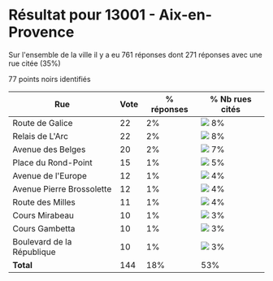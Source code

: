 # Résultat pour 13001 - Aix-en-Provence

Sur l'ensemble de la ville il y a eu 761 réponses dont 271 réponses avec une rue citée (35%)

77 points noirs identifiés

| Rue | Vote | % réponses | % Nb rues cités|
|-----|------|------------|----------------|
| Route de Galice | 22 | 2% | <img src="../../img/bar_8.gif" />&nbsp;8%|
| Relais de L'Arc | 22 | 2% | <img src="../../img/bar_8.gif" />&nbsp;8%|
| Avenue des Belges | 20 | 2% | <img src="../../img/bar_7.gif" />&nbsp;7%|
| Place du Rond-Point | 15 | 1% | <img src="../../img/bar_5.gif" />&nbsp;5%|
| Avenue de l'Europe | 12 | 1% | <img src="../../img/bar_4.gif" />&nbsp;4%|
| Avenue Pierre Brossolette | 12 | 1% | <img src="../../img/bar_4.gif" />&nbsp;4%|
| Route des Milles | 11 | 1% | <img src="../../img/bar_4.gif" />&nbsp;4%|
| Cours Mirabeau | 10 | 1% | <img src="../../img/bar_3.gif" />&nbsp;3%|
| Cours Gambetta | 10 | 1% | <img src="../../img/bar_3.gif" />&nbsp;3%|
| Boulevard de la République | 10 | 1% | <img src="../../img/bar_3.gif" />&nbsp;3%|
| **Total** | 144 | 18% | 53%|
